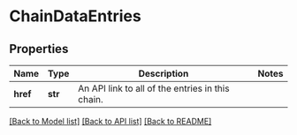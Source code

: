 # ChainDataEntries

## Properties
Name | Type | Description | Notes
------------ | ------------- | ------------- | -------------
**href** | **str** | An API link to all of the entries in this chain. | 

[[Back to Model list]](../README.md#documentation-for-models) [[Back to API list]](../README.md#documentation-for-api-endpoints) [[Back to README]](../README.md)


